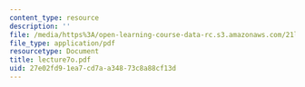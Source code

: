 ```yaml
---
content_type: resource
description: ''
file: /media/https%3A/open-learning-course-data-rc.s3.amazonaws.com/21l-701-literary-interpretation-interpreting-poetry-fall-2003/27e02fd91ea7cd7aa34873c8a88cf13d_lecture7o.pdf
file_type: application/pdf
resourcetype: Document
title: lecture7o.pdf
uid: 27e02fd9-1ea7-cd7a-a348-73c8a88cf13d
---
```

